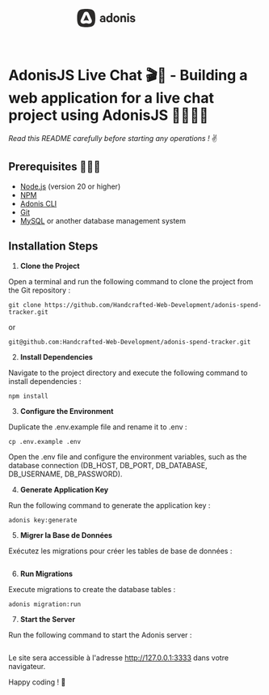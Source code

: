 <p align="center"><svg width="232" height="72" fill="none" xmlns="http://www.w3.org/2000/svg"><path fill-rule="evenodd" clip-rule="evenodd" d="M18 36C3.48268 36 0 32.5173 0 18 0 3.48269 3.48268 0 18 0c14.5173 0 18 3.48269 18 18 0 14.5173-3.4827 18-18 18zM12.9043 8.90834L7.25865 21.7393c-.25662.6233-.47658 1.4297-.47658 2.1263 0 3.1894 2.23626 5.4257 5.42563 5.4257 1.0452 0 1.9131-.2746 2.7956-.5538l.0007-.0003c.9125-.2888 1.8406-.5824 2.996-.5824 1.1689 0 2.0748.291 2.9697.5786l.0003.0001c.8732.2806 1.736.5578 2.8222.5578 3.1894 0 5.4257-2.2363 5.4257-5.4257 0-.6966-.22-1.503-.4765-2.1263L23.0958 8.90834C22.1425 6.74541 20.3096 5.5723 18 5.5723c-2.3096 0-4.1426 1.17311-5.0957 3.33604zm-.4766 14.84736L18 11.1447l5.499 12.611c-1.5764-.7699-3.556-1.1365-5.499-1.1365-2.0163 0-3.9226.3666-5.5723 1.1365zm53.38 1.8142c.2232-.1674.4092-.3348.558-.5022V26.1h3.4596V7.96497h-3.4596v6.72393c-.1488-.1674-.3348-.3348-.558-.5022-.2046-.1674-.4464-.3069-.7254-.4185-.2604-.1302-.558-.2325-.8928-.3069-.3162-.0744-.6324-.1116-.9486-.1116-.9114 0-1.7205.1767-2.4273.5301-.7068.3348-1.302.7998-1.7856 1.395-.4836.5952-.8556 1.2834-1.116 2.0646-.2418.7812-.3627 1.6275-.3627 2.5389 0 .8928.1209 1.7391.3627 2.5389.2604.7812.6324 1.4694 1.116 2.0646.4836.5952 1.0788 1.0602 1.7856 1.395.7068.3348 1.5159.5022 2.4273.5022.3162 0 .6324-.0372.9486-.1116.3348-.0744.6324-.1674.8928-.279.279-.1302.5208-.2697.7254-.4185zm-.3906-8.7885c.4278.2604.744.6045.9486 1.0323v4.1013c-.2046.4278-.5208.7812-.9486 1.0602-.4278.2604-.9021.3906-1.4229.3906-.465 0-.8835-.0837-1.2555-.2511-.372-.186-.6882-.4278-.9486-.7254-.2418-.3162-.4371-.6882-.5859-1.116-.1302-.4278-.1953-.8928-.1953-1.395s.0651-.9672.1953-1.395c.1488-.4278.3441-.7905.5859-1.0881.2604-.3162.5766-.5673.9486-.7533.372-.186.7905-.279 1.2555-.279.5208 0 .9951.1395 1.4229.4185zm-12.7725 8.649V26.1h3.3201v-7.9515c0-1.5066-.4557-2.6784-1.3671-3.5154-.9114-.8556-2.2041-1.2834-3.8781-1.2834-.7068 0-1.3578.1023-1.953.3069-.5952.2046-1.1253.4929-1.5903.8649-.4464.3534-.8184.7719-1.116 1.2555-.279.4836-.465 1.0044-.558 1.5624h3.2922c.1302-.372.3441-.6603.6417-.8649.2976-.2046.6975-.3069 1.1997-.3069.6882 0 1.1904.186 1.5066.558.3348.372.5022.8277.5022 1.3671v.9207c-.2604-.186-.6603-.3534-1.1997-.5022s-1.0788-.2232-1.6182-.2232c-.6882 0-1.3299.1023-1.9251.3069-.5766.186-1.0881.4557-1.5345.8091-.4278.3348-.7626.7533-1.0044 1.2555-.2418.4836-.3627 1.023-.3627 1.6182 0 .651.1209 1.2276.3627 1.7298.2418.5022.5673.93.9765 1.2834.4278.3348.9207.5952 1.4787.7812.558.1674 1.1532.2511 1.7856.2511.6882 0 1.3113-.093 1.8693-.279.5766-.2046.9672-.4092 1.1718-.6138zm-.3069-4.0734c.1488.1302.2511.279.3069.4464v.9207c-.0558.1674-.1581.3162-.3069.4464-.1488.1302-.3255.2418-.5301.3348s-.4278.1674-.6696.2232c-.2418.0372-.4836.0558-.7254.0558-.279 0-.5487-.0279-.8091-.0837-.2604-.0558-.5022-.1488-.7254-.279-.2046-.1302-.372-.2883-.5022-.4743-.1116-.186-.1674-.4185-.1674-.6975 0-.2604.0558-.4836.1674-.6696.1302-.2046.2976-.372.5022-.5022.2232-.1302.465-.2232.7254-.279.2604-.0558.5301-.0837.8091-.0837.2418 0 .4836.0279.7254.0837.2418.0372.465.1116.6696.2232.2046.093.3813.2046.5301.3348zm31.4804-1.4787c0 .9486-.1488 1.8228-.4464 2.6226-.2976.7998-.7162 1.488-1.2556 2.0646-.5207.5766-1.1624 1.023-1.925 1.3392-.744.3162-1.5717.4743-2.4831.4743-.9114 0-1.7485-.1581-2.511-.4743-.7441-.3162-1.3857-.7626-1.9251-1.3392-.5208-.5766-.93-1.2648-1.2276-2.0646-.2976-.7998-.4464-1.674-.4464-2.6226 0-.9672.1488-1.8414.4464-2.6226.2976-.7998.7068-1.488 1.2276-2.0646.5394-.5952 1.181-1.0509 1.9251-1.3671.7625-.3162 1.5996-.4743 2.511-.4743.9114 0 1.7391.1581 2.4831.4743.7626.3162 1.4043.7719 1.925 1.3671.5394.5766.958 1.2648 1.2556 2.0646.2976.7812.4464 1.6554.4464 2.6226zm-3.4317 0c0-.5208-.0558-1.0044-.1674-1.4508-.1116-.4464-.2883-.8277-.5301-1.1439-.2232-.3162-.5022-.558-.837-.7254-.3348-.186-.7162-.279-1.1439-.279-.4278 0-.8092.093-1.1439.279-.3348.1674-.6232.4092-.8649.7254-.2232.3162-.3906.6975-.5022 1.1439-.1116.4464-.1675.93-.1675 1.4508s.0559 1.0044.1675 1.4508c.1116.4278.279.7998.5022 1.116.2417.3162.5301.5673.8649.7533.3347.186.7161.279 1.1439.279.4277 0 .8091-.093 1.1439-.279.3348-.186.6138-.4371.837-.7533.2418-.3162.4185-.6882.5301-1.116.1116-.4464.1674-.93.1674-1.4508zm8.6834-6.2496h-3.4596V26.1h3.4596v-7.8957c.0558-.279.1581-.5208.3069-.7254.1488-.2232.3255-.4092.5301-.558.2046-.1488.4278-.2604.6696-.3348.2418-.0744.4929-.1116.7533-.1116.6882 0 1.1997.2046 1.5345.6138s.5022.9393.5022 1.5903V26.1h3.4596v-8.1468c0-1.3764-.3813-2.4831-1.1439-3.3201-.7626-.8556-1.8507-1.2834-3.2643-1.2834-.7068 0-1.3578.1395-1.953.4185-.5952.279-1.0602.6138-1.395 1.0044v-1.1439zM99.2221 26.1V13.6287h3.4599V26.1h-3.4599zm3.7949-16.0704c0 .5952-.205 1.0788-.614 1.4508-.409.3534-.893.5301-1.451.5301-.539 0-1.0138-.1767-1.423-.5301-.4092-.372-.6138-.8556-.6138-1.4508 0-.57663.2046-1.04163.6138-1.39503.4092-.372.884-.558 1.423-.558.558 0 1.042.186 1.451.558.409.3534.614.8184.614 1.39503zm5.62 13.392c-.372-.2232-.623-.5673-.753-1.0323h-3.432c.093.6324.288 1.1997.586 1.7019.316.4836.716.9021 1.199 1.2555.484.3348 1.042.5859 1.674.7533.633.186 1.33.279 2.093.279.707 0 1.376-.093 2.009-.279.632-.186 1.172-.4464 1.618-.7812.465-.3534.828-.7812 1.088-1.2834.26-.5022.391-1.0695.391-1.7019 0-.9486-.279-1.7205-.837-2.3157-.558-.5952-1.386-1.0323-2.483-1.3113l-2.567-.5859c-.391-.093-.679-.2139-.865-.3627-.168-.1674-.251-.372-.251-.6138 0-.3906.167-.6789.502-.8649.353-.2046.735-.3069 1.144-.3069.576 0 1.014.1209 1.311.3627.316.2232.53.5115.642.8649h3.264c-.186-1.1904-.716-2.1297-1.59-2.8179-.874-.6882-2.093-1.0323-3.655-1.0323-.707 0-1.367.1023-1.981.3069-.595.186-1.116.4557-1.562.8091-.447.3534-.8.7812-1.061 1.2834-.241.4836-.362 1.0323-.362 1.6461 0 1.0602.297 1.86.893 2.3994.613.5208 1.395.8928 2.343 1.116l2.511.558c.428.1116.735.2511.921.4185.204.1488.307.3627.307.6417 0 .2046-.047.3906-.14.558-.074.1488-.186.2697-.335.3627-.148.093-.334.1674-.558.2232-.223.0558-.465.0837-.725.0837-.521 0-.967-.1116-1.339-.3348z" fill="#2C2B2A"></path></svg></p>

# AdonisJS Live Chat 🎬🎥 - Building a web application for a live chat project using AdonisJS 👩‍💻🧑‍💻

_Read this README carefully before starting any operations !_ ✌️

## Prerequisites 👨🏼‍🏫

- [Node.js](https://nodejs.org/) (version 20 or higher)
- [NPM](https://www.npmjs.com/)
- [Adonis CLI](https://adonisjs.com/)
- [Git](https://git-scm.com/)
- [MySQL](https://www.mysql.com/) or another database management system

## Installation Steps

1. **Clone the Project**

Open a terminal and run the following command to clone the project from the Git repository :

   ```shell
   git clone https://github.com/Handcrafted-Web-Development/adonis-spend-tracker.git
   ```
or
   ```shell
   git@github.com:Handcrafted-Web-Development/adonis-spend-tracker.git
   ```

2. **Install Dependencies**

Navigate to the project directory and execute the following command to install dependencies :

   ```shell
   npm install
   ```

3. **Configure the Environment**

Duplicate the .env.example file and rename it to .env :

   ```shell
   cp .env.example .env
   ```
Open the .env file and configure the environment variables, such as the database connection (DB_HOST, DB_PORT, DB_DATABASE, DB_USERNAME, DB_PASSWORD).

4. **Generate Application Key**

Run the following command to generate the application key :

   ```shell
   adonis key:generate
   ```

5. **Migrer la Base de Données**

Exécutez les migrations pour créer les tables de base de données :

   ```shell
   
   ```

6. **Run Migrations**

Execute migrations to create the database tables :

   ```shell
   adonis migration:run
   ```

7. **Start the Server**

Run the following command to start the Adonis server :

   ```shell
   
   ```
Le site sera accessible à l'adresse http://127.0.0.1:3333 dans votre navigateur.

Happy coding ! 🚀